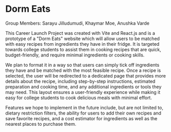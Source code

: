 # Dorm Eats

Group Members: Sarayu Jilludumudi, Khaymar Moe, Anushka Varde

This Career Launch Project was created with Vite and React.js and is a prototype of a "Dorm Eats" website which will allow users to be matched with easy recipes from ingredients they have in their fridge. It is targeted towards college students to assist them in cooking recipes that are quick, budget-friendly, and require minimal ingredients or cooking skills. 

We plan to format it in a way so that users can simply tick off ingredients they have and be matched with the most feasible recipe. Once a recipe is selected, the user will be redirected to a dedicated page that provides more details about the recipe, including step-by-step instructions, estimated preparation and cooking time, and any additional ingredients or tools they may need. This layout ensures a user-friendly experience while making it easy for college students to cook delicious meals with minimal effort.

Features we hope to implement in the future include, but are not limited to, dietary restriction filters, the ability for users to add their own recipes and save favorite recipes, and a cost estimator for ingredients as well as the nearest places to purchase them.





